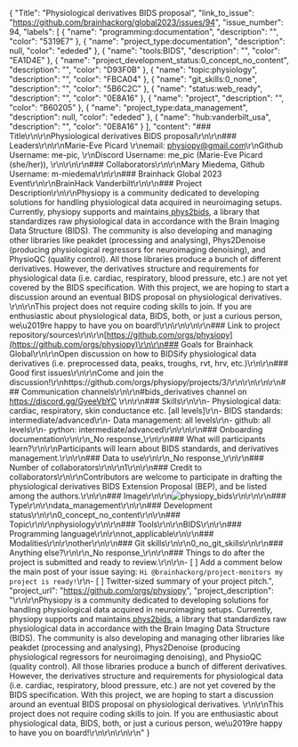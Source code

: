 {
  "Title": "Physiological derivatives BIDS proposal",
  "link_to_issue": "https://github.com/brainhackorg/global2023/issues/94",
  "issue_number": 94,
  "labels": [
    {
      "name": "programming:documentation",
      "description": "",
      "color": "5319E7"
    },
    {
      "name": "project_type:documentation",
      "description": null,
      "color": "ededed"
    },
    {
      "name": "tools:BIDS",
      "description": "",
      "color": "EA1D4E"
    },
    {
      "name": "project_development_status:0_concept_no_content",
      "description": "",
      "color": "D93F0B"
    },
    {
      "name": "topic:physiology",
      "description": "",
      "color": "FBCA04"
    },
    {
      "name": "git_skills:0_none",
      "description": "",
      "color": "5B6C2C"
    },
    {
      "name": "status:web_ready",
      "description": "",
      "color": "0E8A16"
    },
    {
      "name": "project",
      "description": "",
      "color": "B60205"
    },
    {
      "name": "project_type:data_management",
      "description": null,
      "color": "ededed"
    },
    {
      "name": "hub:vanderbilt_usa",
      "description": "",
      "color": "0E8A16"
    }
  ],
  "content": "### Title\r\n\r\nPhysiological derivatives BIDS proposal\r\n\r\n### Leaders\r\n\r\nMarie-Eve Picard \r\nemail: physiopy@gmail.com\r\nGithub Username: me-pic, \r\nDiscord Username: me_pic (Marie-Eve Picard (she/her)), \r\n\r\n\r\n### Collaborators\r\n\r\nMary Miedema, Github Username: m-miedema\r\n\r\n### Brainhack Global 2023 Event\r\n\r\nBrainHack Vanderbilt\r\n\r\n### Project Description\r\n\r\nPhysiopy is a community dedicated to developing solutions for handling physiological data acquired in neuroimaging setups. Currently, physiopy supports and maintains[ phys2bids](https://phys2bids.readthedocs.io/en/latest/), a library that standardizes raw physiological data in accordance with the Brain Imaging Data Structure (BIDS). The community is also developing and managing other libraries like peakdet (processing and analysing), Phys2Denoise (producing physiological regressors for neuroimaging denoising), and PhysioQC (quality control). All those libraries produce a bunch of different derivatives. However, the derivatives structure and requirements for physiological data (i.e. cardiac, respiratory, blood pressure, etc.) are not yet covered by the BIDS specification. With this project, we are hoping to start a discussion around an eventual BIDS proposal on physiological derivatives. \r\n\r\nThis project does not require coding skills to join. If you are enthusiastic about physiological data, BIDS, both, or just a curious person, we\u2019re happy to have you on board!\r\n\r\n\r\n\r\n### Link to project repository/sources\r\n\r\n[https://github.com/orgs/physiopy](https://github.com/orgs/physiopy)\r\n\r\n### Goals for Brainhack Global\r\n\r\nOpen discussion on how to BIDSify physiological data derivatives (i.e. preprocessed data, peaks, troughs, rvt, hrv, etc.)\r\n\r\n### Good first issues\r\n\r\nCome and join the discussion!\r\nhttps://github.com/orgs/physiopy/projects/3/\r\n\r\n\r\n\r\n### Communication channels\r\n\r\n#bids_derivatives channel on https://discord.gg/GyeeVbYC \r\n\r\n### Skills\r\n\r\n- Physiological data: cardiac, respiratory, skin conductance etc. [all levels]\r\n- BIDS standards: intermediate/advanced\r\n- Data management: all levels\r\n- github: all levels\r\n- python: intermediate/advanced\r\n\r\n\r\n### Onboarding documentation\r\n\r\n_No response_\r\n\r\n### What will participants learn?\r\n\r\nParticipants will learn about BIDS standards, and derivatives management.\r\n\r\n### Data to use\r\n\r\n_No response_\r\n\r\n### Number of collaborators\r\n\r\n1\r\n\r\n### Credit to collaborators\r\n\r\nContributors are welcome to participate in drafting the physiological derivatives BIDS Extension Proposal (BEP), and be listed among the authors.\r\n\r\n### Image\r\n\r\n![physiopy_bids](https://github.com/brainhackorg/global2023/assets/77584086/be852556-9298-4482-9afa-e8555af45725)\r\n\r\n\r\n### Type\r\n\r\ndata_management\r\n\r\n### Development status\r\n\r\n0_concept_no_content\r\n\r\n### Topic\r\n\r\nphysiology\r\n\r\n### Tools\r\n\r\nBIDS\r\n\r\n### Programming language\r\n\r\nnot_applicable\r\n\r\n### Modalities\r\n\r\nother\r\n\r\n### Git skills\r\n\r\n0_no_git_skills\r\n\r\n### Anything else?\r\n\r\n_No response_\r\n\r\n### Things to do after the project is submitted and ready to review.\r\n\r\n- [ ] Add a comment below the main post of your issue saying: `Hi @brainhackorg/project-monitors my project is ready!`\r\n- [ ] Twitter-sized summary of your project pitch.",
  "project_url": "https://github.com/orgs/physiopy",
  "project_description": "\r\n\r\nPhysiopy is a community dedicated to developing solutions for handling physiological data acquired in neuroimaging setups. Currently, physiopy supports and maintains[ phys2bids](https://phys2bids.readthedocs.io/en/latest/), a library that standardizes raw physiological data in accordance with the Brain Imaging Data Structure (BIDS). The community is also developing and managing other libraries like peakdet (processing and analysing), Phys2Denoise (producing physiological regressors for neuroimaging denoising), and PhysioQC (quality control). All those libraries produce a bunch of different derivatives. However, the derivatives structure and requirements for physiological data (i.e. cardiac, respiratory, blood pressure, etc.) are not yet covered by the BIDS specification. With this project, we are hoping to start a discussion around an eventual BIDS proposal on physiological derivatives. \r\n\r\nThis project does not require coding skills to join. If you are enthusiastic about physiological data, BIDS, both, or just a curious person, we\u2019re happy to have you on board!\r\n\r\n\r\n\r\n"
}